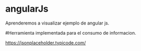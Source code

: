 # angularJs

Aprenderemos a visualizar ejemplo de angular js.



#Herramienta implementada para el consumo de informacion.

https://jsonplaceholder.typicode.com/